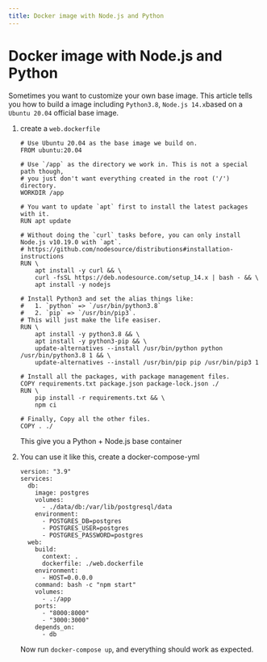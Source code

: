 ```yaml
---
title: Docker image with Node.js and Python
---
```


# Docker image with Node.js and Python

Sometimes you want to customize your own base image. This article tells you how to build a image including `Python3.8`, `Node.js 14.x`based on a `Ubuntu 20.04` official base image.

1. create a `web.dockerfile`

    ```
    # Use Ubuntu 20.04 as the base image we build on.
    FROM ubuntu:20.04

    # Use `/app` as the directory we work in. This is not a special path though,
    # you just don't want everything created in the root ('/') directory.
    WORKDIR /app

    # You want to update `apt` first to install the latest packages with it.
    RUN apt update

    # Without doing the `curl` tasks before, you can only install Node.js v10.19.0 with `apt`.
    # https://github.com/nodesource/distributions#installation-instructions
    RUN \
        apt install -y curl && \
        curl -fsSL https://deb.nodesource.com/setup_14.x | bash - && \
        apt install -y nodejs

    # Install Python3 and set the alias things like:
    #   1. `python` => `/usr/bin/python3.8` 
    #   2. `pip` => `/usr/bin/pip3`.
    # This will just make the life easiser.
    RUN \
        apt install -y python3.8 && \
        apt install -y python3-pip && \
        update-alternatives --install /usr/bin/python python /usr/bin/python3.8 1 && \
        update-alternatives --install /usr/bin/pip pip /usr/bin/pip3 1

    # Install all the packages, with package management files.
    COPY requirements.txt package.json package-lock.json ./
    RUN \
        pip install -r requirements.txt && \
        npm ci

    # Finally, Copy all the other files.
    COPY . ./
    ```

    This give you a Python + Node.js base container

2. You can use it like this, create a docker-compose-yml

    ```
    version: "3.9"
    services:
      db:
        image: postgres
        volumes:
          - ./data/db:/var/lib/postgresql/data
        environment:
          - POSTGRES_DB=postgres
          - POSTGRES_USER=postgres
          - POSTGRES_PASSWORD=postgres
      web:
        build:
          context: .
          dockerfile: ./web.dockerfile
        environment:
          - HOST=0.0.0.0
        command: bash -c "npm start"
        volumes:
          - .:/app
        ports:
          - "8000:8000"
          - "3000:3000"
        depends_on:
          - db
    ```

    Now run `docker-compose up`, and everything should work as expected.